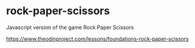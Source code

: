 # rock-paper-scissors

Javascript version of the game Rock Paper Scissors 

https://www.theodinproject.com/lessons/foundations-rock-paper-scissors